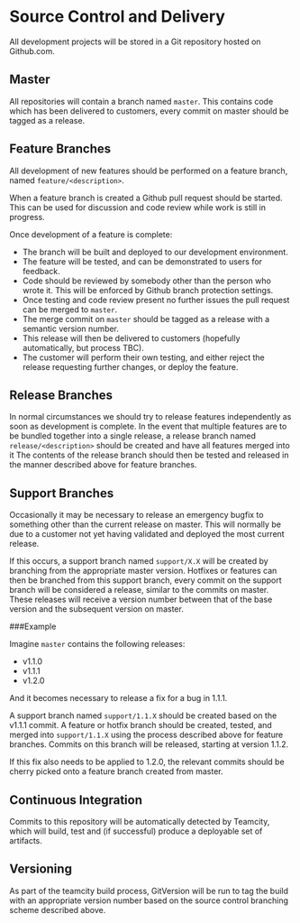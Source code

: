 # Source Control and Delivery

All development projects will be stored in a Git repository hosted on Github.com. 

## Master

All repositories will contain a branch named `master`. This contains code which has been delivered to customers, every commit on master should be tagged as a release.

## Feature Branches

All development of new features should be performed on a feature branch, named `feature/<description>`.

When a feature branch is created a Github pull request should be started. This can be used for discussion and code review while work is still in progress.

Once development of a feature is complete:

- The branch will be built and deployed to our development environment.
- The feature will be tested, and can be demonstrated to users for feedback.
- Code should be reviewed by somebody other than the person who wrote it. This will be enforced by Github branch protection settings.
- Once testing and code review present no further issues the pull request can be merged to `master`.
- The merge commit on `master` should be tagged as a release with a semantic version number.
- This release will then be delivered to customers (hopefully automatically, but process TBC). 
- The customer will perform their own testing, and either reject the release requesting further changes, or deploy the feature.

## Release Branches

In normal circumstances we should try to release features independently as soon as development is complete.
In the event that multiple features are to be bundled together into a single release, a release branch named `release/<description>` should be created and have all features merged into it
The contents of the release branch should then be tested and released in the manner described above for feature branches.

## Support Branches

Occasionally it may be necessary to release an emergency bugfix to something other than the current release on master. This will normally be due to a customer not yet having validated and deployed the most current release.

If this occurs, a support branch named `support/X.X` will be created by branching from the appropriate master version.
Hotfixes or features can then be branched from this support branch, every commit on the support branch will be considered a release, similar to the commits on master. These releases will receive a version number between that of the base version and the subsequent version on master.

###Example

Imagine `master` contains the following releases:

- v1.1.0
- v1.1.1
- v1.2.0

And it becomes necessary to release a fix for a bug in 1.1.1.

A support branch named `support/1.1.X` should be created based on the v1.1.1 commit.
A feature or hotfix branch should be created, tested, and merged into `support/1.1.X` using the process described above for feature branches.
Commits on this branch will be released, starting at version 1.1.2.

If this fix also needs to be applied to 1.2.0, the relevant commits should be cherry picked onto a feature branch created from master.

## Continuous Integration

Commits to this repository will be automatically detected by Teamcity, which will build, test and (if successful) produce a deployable set of artifacts.

## Versioning

As part of the teamcity build process, GitVersion will be run to tag the build with an appropriate version number based on the source control branching scheme described above.



